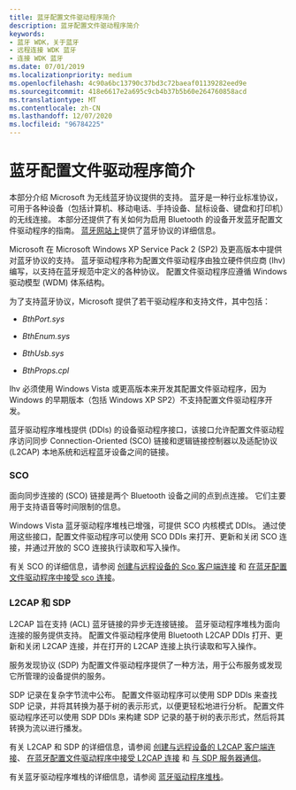 ```yaml
---
title: 蓝牙配置文件驱动程序简介
description: 蓝牙配置文件驱动程序简介
keywords:
- 蓝牙 WDK，关于蓝牙
- 远程连接 WDK 蓝牙
- 连接 WDK 蓝牙
ms.date: 07/01/2019
ms.localizationpriority: medium
ms.openlocfilehash: 4c90a6bc13790c37bd3c72baeaf01139282eed9e
ms.sourcegitcommit: 418e6617e2a695c9cb4b37b5b60e264760858acd
ms.translationtype: MT
ms.contentlocale: zh-CN
ms.lasthandoff: 12/07/2020
ms.locfileid: "96784225"
---
```

# <a name="introduction-to-bluetooth-profile-drivers"></a>蓝牙配置文件驱动程序简介


本部分介绍 Microsoft 为无线蓝牙协议提供的支持。 蓝牙是一种行业标准协议，可用于各种设备（包括计算机、移动电话、手持设备、鼠标设备、键盘和打印机）的无线连接。 本部分还提供了有关如何为启用 Bluetooth 的设备开发蓝牙配置文件驱动程序的指南。 [蓝牙网站上](https://go.microsoft.com/fwlink/p/?linkid=26268)提供了蓝牙协议的详细信息。

Microsoft 在 Microsoft Windows XP Service Pack 2 (SP2) 及更高版本中提供对蓝牙协议的支持。 蓝牙驱动程序称为配置文件驱动程序由独立硬件供应商 (Ihv) 编写，以支持在蓝牙规范中定义的各种协议。 配置文件驱动程序应遵循 Windows 驱动模型 (WDM) 体系结构。

为了支持蓝牙协议，Microsoft 提供了若干驱动程序和支持文件，其中包括：

-   *BthPort.sys*

-   *BthEnum.sys*

-   *BthUsb.sys*

-   *BthProps.cpl*

Ihv 必须使用 Windows Vista 或更高版本来开发其配置文件驱动程序，因为 Windows 的早期版本（包括 Windows XP SP2）不支持配置文件驱动程序开发。

蓝牙驱动程序堆栈提供 (DDIs) 的设备驱动程序接口，该接口允许配置文件驱动程序访问同步 Connection-Oriented (SCO) 链接和逻辑链接控制器以及适配协议 (L2CAP) 本地系统和远程蓝牙设备之间的链接。

### <a name="span-idscospanspan-idscospansco"></a><span id="sco"></span><span id="SCO"></span>**SCO**

面向同步连接的 (SCO) 链接是两个 Bluetooth 设备之间的点到点连接。 它们主要用于支持语音等时间限制的信息。

Windows Vista 蓝牙驱动程序堆栈已增强，可提供 SCO 内核模式 DDIs。 通过使用这些接口，配置文件驱动程序可以使用 SCO DDIs 来打开、更新和关闭 SCO 连接，并通过开放的 SCO 连接执行读取和写入操作。

有关 SCO 的详细信息，请参阅 [创建与远程设备的 Sco 客户端连接](creating-a-sco-client-connection-to-a-remote-device.md) 和 [在蓝牙配置文件驱动程序中接受 sco 连接](accepting-sco-connections-in-a-bluetooth-profile-driver.md)。

### <a name="span-idl2cap_and_sdpspanspan-idl2cap_and_sdpspanl2cap-and-sdp"></a><span id="l2cap_and_sdp"></span><span id="L2CAP_AND_SDP"></span>**L2CAP 和 SDP**

L2CAP 旨在支持 (ACL) 蓝牙链接的异步无连接链接。 蓝牙驱动程序堆栈为面向连接的服务提供支持。 配置文件驱动程序使用 Bluetooth L2CAP DDIs 打开、更新和关闭 L2CAP 连接，并在打开的 L2CAP 连接上执行读取和写入操作。

服务发现协议 (SDP) 为配置文件驱动程序提供了一种方法，用于公布服务或发现它所管理的设备提供的服务。

SDP 记录在复杂字节流中公布。 配置文件驱动程序可以使用 SDP DDIs 来查找 SDP 记录，并将其转换为基于树的表示形式，以便更轻松地进行分析。 配置文件驱动程序还可以使用 SDP DDIs 来构建 SDP 记录的基于树的表示形式，然后将其转换为流以进行播发。

有关 L2CAP 和 SDP 的详细信息，请参阅 [创建与远程设备的 L2CAP 客户端连接](creating-a-l2cap-client-connection-to-a-remote-device.md)、 [在蓝牙配置文件驱动程序中接受 L2CAP 连接](accepting-l2cap-connections-in-a-bluetooth-profile-driver.md) 和 [与 SDP 服务器通信](communicating-with-sdp-servers.md)。

有关蓝牙驱动程序堆栈的详细信息，请参阅 [蓝牙驱动程序堆栈](bluetooth-driver-stack.md)。

 

 





